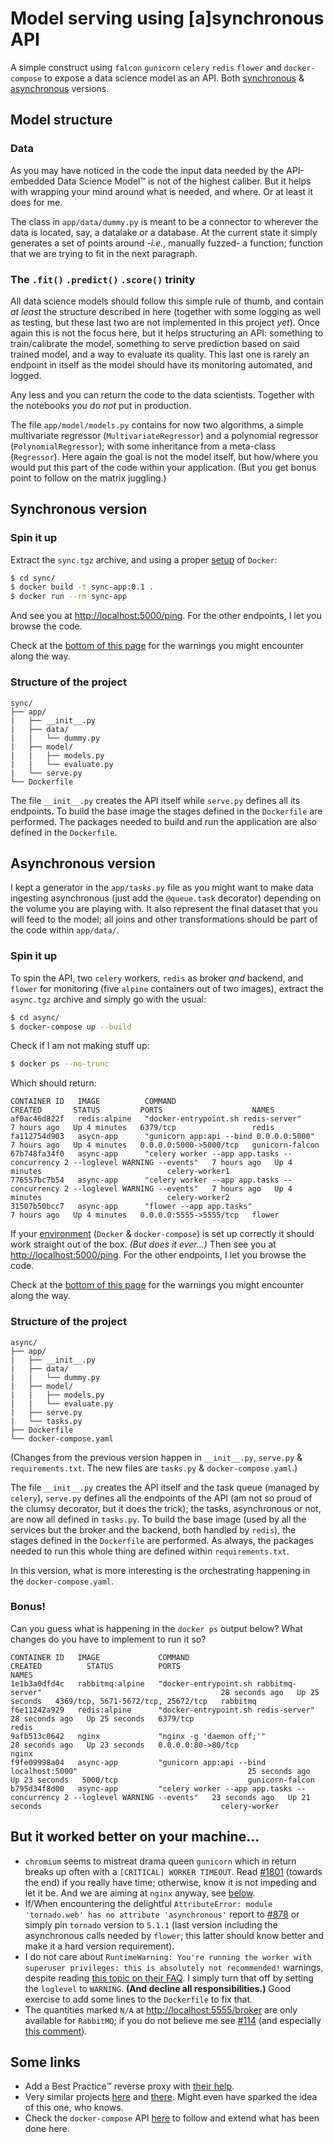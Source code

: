 # Model serving using [a]synchronous API

A simple construct using `falcon` `gunicorn` `celery` `redis` `flower` and `docker-compose` to expose a data science model as an API. Both [synchronous](#synchronous-version) & [asynchronous](#asynchronous-version) versions.

## Model structure

### Data

As you may have noticed in the code the input data needed by the API-embedded Data Science Model™ is not of the highest caliber. But it helps with wrapping your mind around what is needed, and where. Or at least it does for me.

The class in `app/data/dummy.py` is meant to be a connector to wherever the data is located, say, a datalake or a database. At the current state it simply generates a set of points around -_i.e._, manually fuzzed- a function; function that we are trying to fit in the next paragraph.

### The `.fit()` `.predict()` `.score()` trinity

All data science models should follow this simple rule of thumb, and contain _at least_ the structure described in here (together with some logging as well as testing, but these last two are not implemented in this project _yet_). Once again this is not the focus here, but it helps structuring an API: something to train/calibrate the model, something to serve prediction based on said trained model, and a way to evaluate its quality. This last one is rarely an endpoint in itself as the model should have its monitoring automated, and logged.

Any less and you can return the code to the data scientists. Together with the notebooks you do _not_ put in production.

The file `app/model/models.py` contains for now two algorithms, a simple multivariate regressor (`MultivariateRegressor`) and a polynomial regressor (`PolynomialRegressor`); with some inheritance from a meta-class (`Regressor`). Here again the goal is not the model itself, but how/where you would put this part of the code within your application. (But you get bonus point to follow on the matrix juggling.)

## Synchronous version

### Spin it up

Extract the `sync.tgz` archive, and using a proper [setup](https://docs.docker.com/install/) of `Docker`:

```bash
$ cd sync/
$ docker build -t sync-app:0.1 .
$ docker run --rm sync-app
```

And see you at [http://localhost:5000/ping](http://localhost:5000/ping). For the other endpoints, I let you browse the code.

Check at the [bottom of this page](#but-it-worked-better-on-your-machine...) for the warnings you might encounter along the way.

### Structure of the project

```text
sync/
├── app/
|   ├── __init__.py
|   ├── data/
|   |   └── dummy.py
|   ├── model/
|   |   ├── models.py
|   |   └── evaluate.py
|   └── serve.py
└── Dockerfile
```

The file `__init__.py` creates the API itself while `serve.py` defines all its endpoints. To build the base image the stages defined in the `Dockerfile` are performed. The packages needed to build and run the application are also defined in the `Dockerfile`.

## Asynchronous version

I kept a generator in the `app/tasks.py` file as you might want to make data ingesting asynchronous (just add the `@queue.task` decorator) depending on the volume you are playing with. It also represent the final dataset that you will feed to the model; all joins and other transformations should be part of the code within `app/data/`.

### Spin it up

To spin the API, two `celery` workers, `redis` as broker _and_ backend, and `flower` for monitoring (five `alpine` containers out of two images), extract the `async.tgz` archive and simply go with the usual:

```bash
$ cd async/
$ docker-compose up --build
```

Check if I am not making stuff up:

```bash
$ docker ps --no-trunc
```

Which should return:

```text
CONTAINER ID   IMAGE          COMMAND                                                                       CREATED       STATUS         PORTS                    NAMES
af0ac46d822f   redis:alpine   "docker-entrypoint.sh redis-server"                                           7 hours ago   Up 4 minutes   6379/tcp                 redis
fa112754d903   asycn-app      "gunicorn app:api --bind 0.0.0.0:5000"                                        7 hours ago   Up 4 minutes   0.0.0.0:5000->5000/tcp   gunicorn-falcon
67b748fa34f0   async-app      "celery worker --app app.tasks --concurrency 2 --loglevel WARNING --events"   7 hours ago   Up 4 minutes                            celery-worker1
776557bc7b54   async-app      "celery worker --app app.tasks --concurrency 2 --loglevel WARNING --events"   7 hours ago   Up 4 minutes                            celery-worker2
31507b50bcc7   async-app      "flower --app app.tasks"                                                      7 hours ago   Up 4 minutes   0.0.0.0:5555->5555/tcp   flower
```

If your [environment](https://docs.docker.com/compose/install/) (`Docker` & `docker-compose`) is set up correctly it should work straight out of the box. _(But does it ever...)_ Then see you at [http://localhost:5000/ping](http://localhost:5000/ping). For the other endpoints, I let you browse the code.

Check at the [bottom of this page](#but-it-worked-better-on-your-machine...) for the warnings you might encounter along the way.

### Structure of the project

```text
async/
├── app/
|   ├── __init__.py
|   ├── data/
|   |   └── dummy.py
|   ├── model/
|   |   ├── models.py
|   |   └── evaluate.py
|   ├── serve.py
|   └── tasks.py
├── Dockerfile
└── docker-compose.yaml
```

(Changes from the previous version happen in `__init__.py`, `serve.py` & `requirements.txt`. The new files are `tasks.py` & `docker-compose.yaml`.)

The file `__init__.py` creates the API itself and the task queue (managed by `celery`), `serve.py` defines all the endpoints of the API (am not so proud of the clumsy decorator, but it does the trick); the tasks, asynchronous or not, are now all defined in `tasks.py`. To build the base image (used by all the services but the broker and the backend, both handled by `redis`), the stages defined in the `Dockerfile` are performed. As always, the packages needed to run this whole thing are defined within `requirements.txt`.

In this version, what is more interesting is the orchestrating happening in the `docker-compose.yaml`.

### Bonus!

Can you guess what is happening in the `docker ps` output below? What changes do you have to implement to run it so?

```text
CONTAINER ID   IMAGE             COMMAND                                                                       CREATED          STATUS          PORTS                                NAMES
1e1b3a0dfd4c   rabbitmq:alpine   "docker-entrypoint.sh rabbitmq-server"                                        28 seconds ago   Up 25 seconds   4369/tcp, 5671-5672/tcp, 25672/tcp   rabbitmq
f6e11242a929   redis:alpine      "docker-entrypoint.sh redis-server"                                           28 seconds ago   Up 25 seconds   6379/tcp                             redis
9afb513c0642   nginx             "nginx -g 'daemon off;'"                                                      28 seconds ago   Up 23 seconds   0.0.0.0:80->80/tcp                   nginx
f9fe09998a04   async-app         "gunicorn app:api --bind localhost:5000"                                      25 seconds ago   Up 23 seconds   5000/tcp                             gunicorn-falcon
b795d34f8d00   async-app         "celery worker --app app.tasks --concurrency 2 --loglevel WARNING --events"   23 seconds ago   Up 21 seconds                                        celery-worker
```

## But it worked better on your machine...

* `chromium` seems to mistreat drama queen `gunicorn` which in return breaks up often with a `[CRITICAL] WORKER TIMEOUT`. Read [#1801](https://github.com/benoitc/gunicorn/issues/1801) (towards the end) if you really have time; otherwise, know it is not impeding and let it be. And we are aiming at `nginx` anyway, see [below](#other-links).
* If/When encountering the delightful `AttributeError: module 'tornado.web' has no attribute 'asynchronous'` report to [#878](https://github.com/mher/flower/issues/878) or simply pin `tornado` version to `5.1.1` (last version including the asynchronous calls needed by `flower`; this latter should know better and make it a hard version requirement).
* I do not care about `RuntimeWarning: You're running the worker with superuser privileges: this is absolutely not recommended!` warnings, despite reading [this topic on their FAQ](http://docs.celeryproject.org/en/latest/faq.html#is-it-safe-to-run-celery-worker-as-root). I simply turn that off by setting the `loglevel` to `WARNING`. **(And decline all responsibilities.)** Good exercise to add some lines to the `Dockerfile` to fix that.
* The quantities marked `N/A` at [http://localhost:5555/broker](http://localhost:5555/broker) are only available for `RabbitMQ`; if you do not believe me see [#114](https://github.com/mher/flower/issues/114) (and especially [this comment](https://github.com/mher/flower/issues/114#issuecomment-23379895)).

## Some links

* Add a Best Practice™ reverse proxy with [their help](https://www.digitalocean.com/community/tutorials/how-to-deploy-falcon-web-applications-with-gunicorn-and-nginx-on-ubuntu-16-04).
* Very similar projects [here](https://testdriven.io/blog/asynchronous-tasks-with-falcon-and-celery/) and [there](https://testdriven.io/blog/asynchronous-tasks-with-flask-and-redis-queue/). Might even have sparked the idea of this one, who knows.
* Check the `docker-compose` API [here](https://docs.docker.com/compose/) to follow and extend what has been done here.
